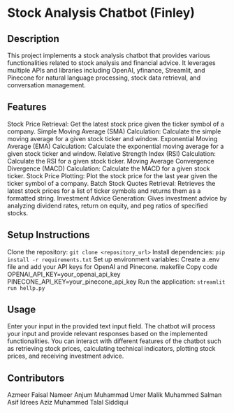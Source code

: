 # Stock Analysis Chatbot (Finley)

## Description

This project implements a stock analysis chatbot that provides various functionalities related to stock analysis and financial advice. It leverages multiple APIs and libraries including OpenAI, yfinance, Streamlit, and Pinecone for natural language processing, stock data retrieval, and conversation management.

## Features

Stock Price Retrieval: Get the latest stock price given the ticker symbol of a company.
Simple Moving Average (SMA) Calculation: Calculate the simple moving average for a given stock ticker and window.
Exponential Moving Average (EMA) Calculation: Calculate the exponential moving average for a given stock ticker and window.
Relative Strength Index (RSI) Calculation: Calculate the RSI for a given stock ticker.
Moving Average Convergence Divergence (MACD) Calculation: Calculate the MACD for a given stock ticker.
Stock Price Plotting: Plot the stock price for the last year given the ticker symbol of a company.
Batch Stock Quotes Retrieval: Retrieves the latest stock prices for a list of ticker symbols and returns them as a formatted string.
Investment Advice Generation: Gives investment advice by analyzing dividend rates, return on equity, and peg ratios of specified stocks.

## Setup Instructions

Clone the repository: `git clone <repository_url>`
Install dependencies: `pip install -r requirements.txt`
Set up environment variables: Create a .env file and add your API keys for OpenAI and Pinecone.
makefile
Copy code
OPENAI_API_KEY=your_openai_api_key
PINECONE_API_KEY=your_pinecone_api_key
Run the application: `streamlit run hellp.py`

## Usage

Enter your input in the provided text input field.
The chatbot will process your input and provide relevant responses based on the implemented functionalities.
You can interact with different features of the chatbot such as retrieving stock prices, calculating technical indicators, plotting stock prices, and receiving investment advice.

## Contributors

Azmeer Faisal
Nameer Anjum
Muhammad Umer Malik
Muhammed Salman Asif
Idrees Aziz
Muhammed Talal Siddiqui
